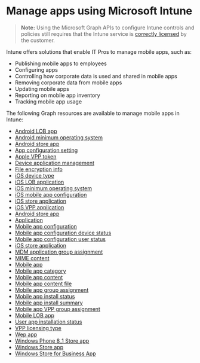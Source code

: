 # Manage apps using Microsoft Intune> **Note:** Using the Microsoft Graph APIs to configure Intune controls and policies still requires that the Intune service is [correctly licensed](https://www.microsoft.com/en-us/cloud-platform/microsoft-intune-pricing) by the customer.
Intune offers solutions that enable IT Pros to manage mobile apps, such as:* Publishing mobile apps to employees* Configuring apps* Controlling how corporate data is used and shared in mobile apps* Removing corporate data from mobile apps* Updating mobile apps* Reporting on mobile app inventory* Tracking mobile app usageThe following Graph resources are available to manage mobile apps in Intune:- [Android LOB app](intune_apps_androidlobapp.md)- [Android minimum operating system](intune_apps_androidminimumoperatingsystem.md)- [Android store app](intune_apps_androidstoreapp.md)- [App configuration setting](intune_apps_appconfigurationsettingitem.md)- [Apple VPP token](intune_apps_applevolumepurchaseprogramtoken.md)- [Device application management](intune_apps_deviceappmanagement.md)- [File encryption info](intune_apps_fileencryptioninfo.md)- [iOS device type](intune_apps_iosdevicetype.md)- [iOS LOB application](intune_apps_ioslobapp.md)- [iOS minimum operating system](intune_apps_iosminimumoperatingsystem.md)- [iOS mobile app configuration](intune_apps_iosmobileappconfiguration.md)- [iOS store application](intune_apps_iosstoreapp.md)- [iOS VPP application](intune_apps_iosvppapp.md)- [Android store app](intune_apps_managedandroidstoreapp.md)- [Application](intune_apps_managedapp.md)- [Mobile app configuration](intune_apps_manageddevicemobileappconfiguration.md)- [Mobile app configuration device status](intune_apps_manageddevicemobileappconfigurationdevicestatus.md)- [Mobile app configuration user status](intune_apps_manageddevicemobileappconfigurationuserstatus.md)- [iOS store application](intune_apps_managediosstoreapp.md)- [MDM application group assignment](intune_apps_mdmappconfiggroupassignment.md)- [MIME content](intune_apps_mimecontent.md)- [Mobile app](intune_apps_mobileapp.md)- [Mobile app category](intune_apps_mobileappcategory.md)- [Mobile app content](intune_apps_mobileappcontent.md)- [Mobile app content file](intune_apps_mobileappcontentfile.md)- [Mobile app group assignment](intune_apps_mobileappgroupassignment.md)- [Mobile app install status](intune_apps_mobileappinstallstatus.md)- [Mobile app install summary](intune_apps_mobileappinstallsummary.md)- [Mobile app VPP group assignment](intune_apps_mobileappvppgroupassignment.md)- [Mobile LOB app](intune_apps_mobilelobapp.md)- [User app installation status](intune_apps_userappinstallstatus.md)- [VPP licensing type](intune_apps_vpplicensingtype.md)- [Wep app](intune_apps_webapp.md)- [Windows Phone 8_1 Store app](intune_apps_windowsphone81storeapp.md)- [Windows Store app](intune_apps_windowsstoreapp.md)- [Windows Store for Business App](intune_apps_windowsstoreforbusinessapp.md)